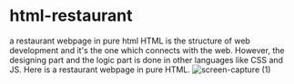 # html-restaurant
a restaurant webpage in pure html
HTML is the structure of web development and it's the one which connects with the web. 
However, the designing part and the logic part is done in other languages like CSS and JS.
Here is a restaurant webpage in pure HTML.
![screen-capture (1)](https://user-images.githubusercontent.com/80105975/197466109-e3ee306a-afc8-41e0-aa26-ccd1d50e4b36.gif)


